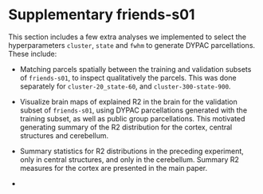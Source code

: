 Supplementary friends-s01
=========================

This section includes a few extra analyses we implemented to select the hyperparameters `cluster`, `state` and `fwhm` to generate DYPAC parcellations. These include:
 * Matching parcels spatially between the training and validation subsets of `friends-s01`, to inspect qualitatively the parcels. This was done separately for `cluster-20_state-60`, and `cluster-300-state-900`.
 * Visualize brain maps of explained R2 in the brain for the validation subset of `friends-s01`, using DYPAC parcellations generated with the training subset, as well as public group parcellations. This motivated generating summary of the R2 distribution for the cortex, central structures and cerebellum. 
 * Summary statistics for R2 distributions in the preceding experiment, only in central structures, and only in the cerebellum. Summary R2 measures for the cortex are presented in the main paper. 

 * 
